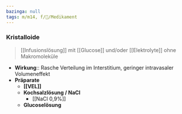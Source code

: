 ```yaml
---
bazinga: null
tags: m/m14, f/💊/Medikament
---
```

### Kristalloide
> [[Infusionslösung]] mit [[Glucose]] und/oder [[Elektrolyte]] ohne Makromoleküle
- **Wirkung**:: Rasche Verteilung im Interstitium, geringer intravasaler Volumeneffekt
- **Präparate**
	- **[[VEL]]**
	- **Kochsalzlösung / NaCl**
		- [[NaCl 0,9%]]
	- **Glucoselösung**